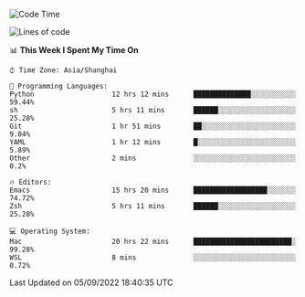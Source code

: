 <!--START_SECTION:waka-->
![Code Time](http://img.shields.io/badge/Code%20Time-846%20hrs%2021%20mins-blue)

![Lines of code](https://img.shields.io/badge/From%20Hello%20World%20I%27ve%20Written-22%20Thousand%20lines%20of%20code-blue)

📊 **This Week I Spent My Time On** 

```text
⌚︎ Time Zone: Asia/Shanghai

💬 Programming Languages: 
Python                   12 hrs 12 mins      ██████████████░░░░░░░░░░░   59.44% 
sh                       5 hrs 11 mins       ██████░░░░░░░░░░░░░░░░░░░   25.28% 
Git                      1 hr 51 mins        ██░░░░░░░░░░░░░░░░░░░░░░░   9.04% 
YAML                     1 hr 12 mins        █░░░░░░░░░░░░░░░░░░░░░░░░   5.89% 
Other                    2 mins              ░░░░░░░░░░░░░░░░░░░░░░░░░   0.2%

🔥 Editors: 
Emacs                    15 hrs 20 mins      ██████████████████░░░░░░░   74.72% 
Zsh                      5 hrs 11 mins       ██████░░░░░░░░░░░░░░░░░░░   25.28%

💻 Operating System: 
Mac                      20 hrs 22 mins      ████████████████████████░   99.28% 
WSL                      8 mins              ░░░░░░░░░░░░░░░░░░░░░░░░░   0.72%

```


 Last Updated on 05/09/2022 18:40:35 UTC
<!--END_SECTION:waka-->
